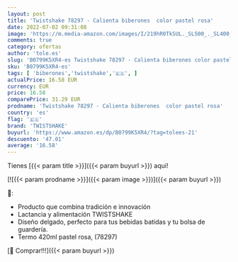 ```yaml
---
layout: post
title: 'Twistshake 78297 - Calienta biberones  color pastel rosa'
date: 2022-07-02 09:31:08
image: 'https://m.media-amazon.com/images/I/219hR0TkSUL._SL500_._SL400_.jpg'
comments: true
category: ofertas
author: 'tole.es'
slug: 'B0799K5XR4-es Twistshake 78297 - Calienta biberones color pastel rosa'
sku: 'B0799K5XR4-es'
tags: [ 'biberones','twistshake','🇪🇸', ]
actualPrice: 16.58 EUR
currency: EUR
price: 16.58
comparePrice: 31.29 EUR
prodname: 'Twistshake 78297 - Calienta biberones  color pastel rosa'
country: 'es'
flag: '🇪🇸'
brand: 'TWISTSHAKE'
buyurl: 'https://www.amazon.es/dp/B0799K5XR4/?tag=tolees-21'
descuento: '47.01'
average: '16.58'
---
```


Tienes [{{< param title >}}]({{< param buyurl >}}) aqui!

[![{{< param prodname >}}]({{< param image >}})]({{< param buyurl >}})

🔎:

- Producto que combina tradición e innovación
- Lactancia y alimentación TWISTSHAKE
- Diseño delgado, perfecto para tus bebidas batidas y tu bolsa de guardería.
- Termo 420ml pastel rosa, (78297)

[🛒 Comprar!!!]({{< param buyurl >}})
